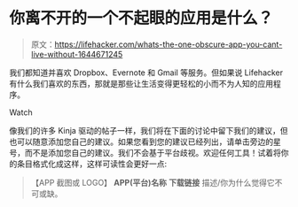 # 你离不开的一个不起眼的应用是什么？

> 原文：<https://lifehacker.com/whats-the-one-obscure-app-you-cant-live-without-1644671245>

我们都知道并喜欢 Dropbox、Evernote 和 Gmail 等服务。但如果说 Lifehacker 有什么我们喜欢的东西，那就是那些让生活变得更轻松的小而不为人知的应用程序。

Watch

像我们的许多 Kinja 驱动的帖子一样，我们将在下面的讨论中留下我们的建议，但也可以随意添加您自己的建议。如果您看到您的建议已经列出，请单击旁边的星号，而不是添加您自己的建议。我们不会基于平台歧视。欢迎任何工具！试着将你的条目格式化成这样，这样可读性会更好一点:

> 【APP 截图或 LOGO】
> **APP(平台)名称**
> **下载链接**
> 描述/你为什么觉得它不可或缺。